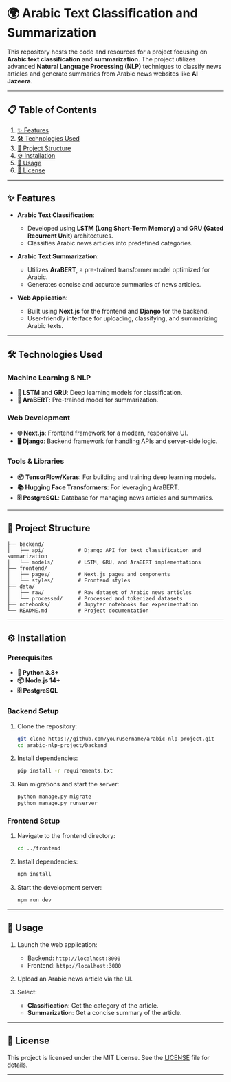 
# 🌍 Arabic Text Classification and Summarization  

This repository hosts the code and resources for a project focusing on **Arabic text classification** and **summarization**. The project utilizes advanced **Natural Language Processing (NLP)** techniques to classify news articles and generate summaries from Arabic news websites like **Al Jazeera**.  

---

## 📋 Table of Contents  

1. [✨ Features](#-features)  
2. [🛠️ Technologies Used](#-technologies-used)  
3. [📁 Project Structure](#-project-structure)  
4. [⚙️ Installation](#%EF%B8%8F-installation)  
5. [🚀 Usage](#-usage)  
6. [📜 License](#-license)  

---

## ✨ Features  

- **Arabic Text Classification**:  
  - Developed using **LSTM (Long Short-Term Memory)** and **GRU (Gated Recurrent Unit)** architectures.  
  - Classifies Arabic news articles into predefined categories.  

- **Arabic Text Summarization**:  
  - Utilizes **AraBERT**, a pre-trained transformer model optimized for Arabic.  
  - Generates concise and accurate summaries of news articles.  

- **Web Application**:  
  - Built using **Next.js** for the frontend and **Django** for the backend.  
  - User-friendly interface for uploading, classifying, and summarizing Arabic texts.  

---

## 🛠️ Technologies Used  

### Machine Learning & NLP  
- **🧠 LSTM** and **GRU**: Deep learning models for classification.  
- **🤖 AraBERT**: Pre-trained model for summarization.  

### Web Development  
- **🌐 Next.js**: Frontend framework for a modern, responsive UI.  
- **🖥️ Django**: Backend framework for handling APIs and server-side logic.  

### Tools & Libraries  
- **📦 TensorFlow/Keras**: For building and training deep learning models.  
- **📚 Hugging Face Transformers**: For leveraging AraBERT.  
- **🗄️ PostgreSQL**: Database for managing news articles and summaries.  

---

## 📁 Project Structure  

```plaintext  
├── backend/  
│   ├── api/           # Django API for text classification and summarization  
│   └── models/        # LSTM, GRU, and AraBERT implementations  
├── frontend/  
│   ├── pages/         # Next.js pages and components  
│   └── styles/        # Frontend styles  
├── data/  
│   ├── raw/           # Raw dataset of Arabic news articles  
│   └── processed/     # Processed and tokenized datasets  
├── notebooks/         # Jupyter notebooks for experimentation  
└── README.md          # Project documentation  
```  

---

## ⚙️ Installation  

### Prerequisites  
- **🐍 Python 3.8+**  
- **📦 Node.js 14+**  
- **🗄️ PostgreSQL**  

### Backend Setup  
1. Clone the repository:  
   ```bash  
   git clone https://github.com/yourusername/arabic-nlp-project.git  
   cd arabic-nlp-project/backend  
   ```  
2. Install dependencies:  
   ```bash  
   pip install -r requirements.txt  
   ```  
3. Run migrations and start the server:  
   ```bash  
   python manage.py migrate  
   python manage.py runserver  
   ```  

### Frontend Setup  
1. Navigate to the frontend directory:  
   ```bash  
   cd ../frontend  
   ```  
2. Install dependencies:  
   ```bash  
   npm install  
   ```  
3. Start the development server:  
   ```bash  
   npm run dev  
   ```  

---

## 🚀 Usage  

1. Launch the web application:  
   - Backend: `http://localhost:8000`  
   - Frontend: `http://localhost:3000`  

2. Upload an Arabic news article via the UI.  

3. Select:  
   - **Classification**: Get the category of the article.  
   - **Summarization**: Get a concise summary of the article.  

---

## 📜 License  

This project is licensed under the MIT License. See the [LICENSE](LICENSE) file for details.  

---  
